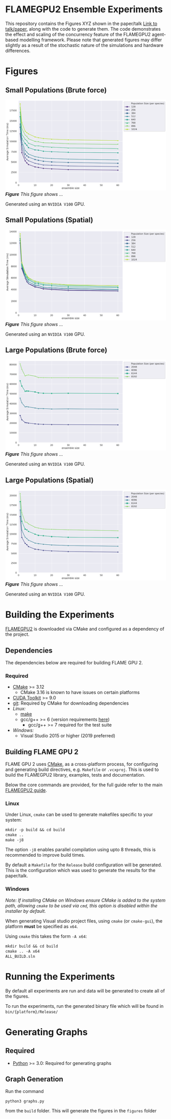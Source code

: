 # FLAMEGPU2 Ensemble Experiments
This repository contains the Figures XYZ shown in the paper/talk [Link to talk/paper](), along with the code to generate them. The code demonstrates the effect and scaling of the concurrency feature of the FLAMEGPU2 agent-based modelling framework. Please note that generated figures may differ slightly as a result of the stochastic nature of the simulations and hardware differences.

# Figures

## Small Populations (Brute force)
![Figure 2.1](./results/figures/small--small_pop_brute_force.png)
*__Figure__ This figure shows ...*

Generated using an `NVIDIA V100` GPU.

## Small Populations (Spatial)
![Figure 2.1](./results/figures/small--small_pop.png)
*__Figure__ This figure shows ...*

Generated using an `NVIDIA V100` GPU.

## Large Populations (Brute force)
![Figure 2.1](./results/figures/large--large_pop_brute_force.png)
*__Figure__ This figure shows ...*

Generated using an `NVIDIA V100` GPU.

## Large Populations (Spatial)
![Figure 2.1](./results/figures/large--large_pop.png)
*__Figure__ This figure shows ...*

Generated using an `NVIDIA V100` GPU.

# Building the Experiments

[FLAMEGPU2](https://github.com/FLAMEGPU/FLAMEGPU2_dev) is downloaded via CMake and configured as a dependency of the project.

## Dependencies

The dependencies below are required for building FLAME GPU 2.

### Required

* [CMake](https://cmake.org/) >= 3.12
  * CMake 3.16 is known to have issues on certain platforms
* [CUDA Toolkit](https://developer.nvidia.com/cuda-toolkit) >= 9.0
* [git](https://git-scm.com/): Required by CMake for downloading dependencies
* *Linux:*
  * [make](https://www.gnu.org/software/make/)
  * gcc/g++ >= 6 (version requirements [here](https://docs.nvidia.com/cuda/cuda-installation-guide-linux/index.html#system-requirements))
      * gcc/g++ >= 7 required for the test suite 
* *Windows:*
  * Visual Studio 2015 or higher (2019 preferred)


## Building FLAME GPU 2

FLAME GPU 2 uses [CMake](https://cmake.org/), as a cross-platform process, for configuring and generating build directives, e.g. `Makefile` or `.vcxproj`. This is used to build the FLAMEGPU2 library, examples, tests and documentation.

Below the core commands are provided, for the full guide refer to the main [FLAMEGPU2 guide](https://github.com/FLAMEGPU/FLAMEGPU2_dev/blob/master/README.md).

### Linux

Under Linux, `cmake` can be used to generate makefiles specific to your system:

```
mkdir -p build && cd build
cmake .. 
make -j8
```

The option `-j8` enables parallel compilation using upto 8 threads, this is recommended to improve build times.

By default a `Makefile` for the `Release` build configuration will be generated. This is the configuration which was used to generate the results for the paper/talk.

### Windows

*Note: If installing CMake on Windows ensure CMake is added to the system path, allowing `cmake` to be used via `cmd`, this option is disabled within the installer by default.*

When generating Visual studio project files, using `cmake` (or `cmake-gui`), the platform **must** be specified as `x64`.

Using `cmake` this takes the form `-A x64`:

```
mkdir build && cd build
cmake .. -A x64
ALL_BUILD.sln
```

# Running the Experiments
By default all experiments are run and data will be generated to create all of the figures.

To run the experiments, run the generated binary file which will be found in `bin/{platform}/Release/`

# Generating Graphs

## Required
* [Python](https://www.python.org/downloads/) >= 3.0: Required for generating graphs

## Graph Generation
Run the command 
```
python3 graphs.py
``` 
from the `build` folder. This will generate the figures in the `figures` folder